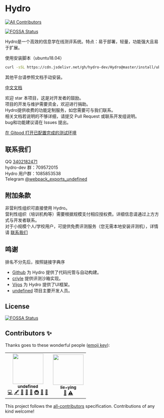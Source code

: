 # Hydro
<!-- ALL-CONTRIBUTORS-BADGE:START - Do not remove or modify this section -->
[![All Contributors](https://img.shields.io/badge/all_contributors-2-orange.svg?style=flat-square)](#contributors-)
<!-- ALL-CONTRIBUTORS-BADGE:END -->
[![FOSSA Status](https://app.fossa.com/api/projects/git%2Bgithub.com%2Fhydro-dev%2FHydro.svg?type=shield)](https://app.fossa.com/projects/git%2Bgithub.com%2Fhydro-dev%2FHydro?ref=badge_shield)

Hydro是一个高效的信息学在线测评系统。特点：易于部署，轻量，功能强大且易于扩展。  

使用安装脚本（ubuntu18.04）

```sh
curl -sSL https://cdn.jsdelivr.net/gh/hydro-dev/Hydro@master/install/ubuntu-1804.sh | bash
```

其他平台请参照文档手动安装。

[中文文档](https://hydro.js.org/)  

欢迎 star 本项目，这是对开发者的鼓励。  
项目的开发与维护需要资金，欢迎进行捐助。  
Hydro提供收费的功能定制服务，如您需要可与我们联系。  
相关文档若说明的不够详细，请提交 Pull Request 或联系开发组说明。  
bug和功能建议请在 Issues 提出。  

[在 Gitpod 打开已配置完成的测试环境](https://gitpod.io/#https://github.com/hydro-dev/Hydro)  

## 联系我们

QQ [3402182471](https://wpa.qq.com/msgrd?v=3&uin=3402182471&site=qq&menu=yes)  
hydro-dev 群：709572015  
Hydro 用户群：1085853538  
Telegram [@webpack_exports_undefined](https://t.me/webpack_exports_undefined)  

## 附加条款

非营利性组织可直接使用 Hydro。  
营利性组织（培训机构等）需要根据规模支付相应授权费。详细信息请通过上方方式与开发者联系。  
对于小规模个人/学校用户，可提供免费评测服务（您无需本地安装评测机），详情请 [联系我们](#联系我们)  

## 鸣谢

排名不分先后，按照链接字典序  

- [Github](https://github.com/) 为 Hydro 提供了代码托管与自动构建。  
- [criyle](https://github.com/criyle) 提供评测沙箱实现。  
- [Vijos](https://github.com/vijos/vj4) 为 Hydro 提供了UI框架。  
- [undefined](https://undefined.moe/) 项目主要开发人员。  

## License
[![FOSSA Status](https://app.fossa.com/api/projects/git%2Bgithub.com%2Fhydro-dev%2FHydro.svg?type=large)](https://app.fossa.com/projects/git%2Bgithub.com%2Fhydro-dev%2FHydro?ref=badge_large)

## Contributors ✨

Thanks goes to these wonderful people ([emoji key](https://allcontributors.org/docs/en/emoji-key)):

<!-- ALL-CONTRIBUTORS-LIST:START - Do not remove or modify this section -->
<!-- prettier-ignore-start -->
<!-- markdownlint-disable -->
<table>
  <tr>
    <td align="center"><a href="https://undefined.moe/"><img src="https://avatars3.githubusercontent.com/u/29992205?v=4" width="100px;" alt=""/><br /><sub><b>undefined</b></sub></a><br /><a href="https://github.com/hydro-dev/Hydro/commits?author=undefined-moe" title="Code">💻</a> <a href="#content-undefined-moe" title="Content">🖋</a> <a href="https://github.com/hydro-dev/Hydro/commits?author=undefined-moe" title="Documentation">📖</a> <a href="#ideas-undefined-moe" title="Ideas, Planning, & Feedback">🤔</a> <a href="#maintenance-undefined-moe" title="Maintenance">🚧</a> <a href="#infra-undefined-moe" title="Infrastructure (Hosting, Build-Tools, etc)">🚇</a> <a href="#question-undefined-moe" title="Answering Questions">💬</a> <a href="https://github.com/hydro-dev/Hydro/pulls?q=is%3Apr+reviewed-by%3Aundefined-moe" title="Reviewed Pull Requests">👀</a></td>
    <td align="center"><a href="https://github.com/lie-ying"><img src="https://avatars2.githubusercontent.com/u/46625336?v=4" width="100px;" alt=""/><br /><sub><b>lie-ying</b></sub></a><br /><a href="https://github.com/hydro-dev/Hydro/issues?q=author%3Alie-ying" title="Bug reports">🐛</a> <a href="https://github.com/hydro-dev/Hydro/commits?author=lie-ying" title="Tests">⚠️</a></td>
  </tr>
</table>

<!-- markdownlint-enable -->
<!-- prettier-ignore-end -->
<!-- ALL-CONTRIBUTORS-LIST:END -->

This project follows the [all-contributors](https://github.com/all-contributors/all-contributors) specification. Contributions of any kind welcome!